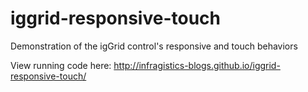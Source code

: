 iggrid-responsive-touch
=======================

Demonstration of the igGrid control's responsive and touch behaviors

View running code here: http://infragistics-blogs.github.io/iggrid-responsive-touch/
